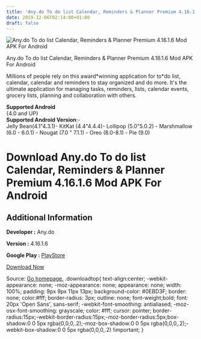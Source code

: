 ```yaml
---
title: 'Any.do To do list Calendar, Reminders & Planner Premium 4.16.1.6 Mod APK For Android'
date: 2019-12-06T02:14:00+01:00
draft: false
---
```


![Any.do To do list Calendar, Reminders & Planner Premium 4.16.1.6 Mod APK For Android](https://i1.wp.com/apkhome.net/wp-content/uploads/2019/12/Any.do-To-do-list-Calendar-Reminders-Planner-Premium-4.16.1.6-Mod.png "Any.do To do list Calendar, Reminders & Planner Premium 4.16.1.6 Mod APK For Android")

  

Any.do To do list Calendar, Reminders & Planner Premium 4.16.1.6 Mod APK For Android

Millions of people rely on this award\*winning application for to\*do list, calendar, calendar and reminders to stay organized and do more. It's the ultimate application for managing tasks, reminders, lists, calendar events, grocery lists, planning and collaboration with others.

**Supported Android**  
{4.0 and UP}  
**Supported Android Version**:-  
Jelly Bean(4.1"4.3.1)- KitKat (4.4"4.4.4)- Lollipop (5.0"5.0.2) - Marshmallow (6.0 - 6.0.1) - Nougat (7.0 " 7.1.1) - Oreo (8.0-8.1) - Pie (9.0)

Download Any.do To do list Calendar, Reminders & Planner Premium 4.16.1.6 Mod APK For Android
=============================================================================================

Additional Information
----------------------

**Developer :** Any.do

**Version :** 4.16.1.6

**Google Play :** [PlayStore](https://play.google.com/store/apps/details?id=com.anydo)

  

[Download Now](https://store4app.co/post/any-do-to-do-list-calendar-reminders-amp-planner-premium-4-16-1-6-mod-apk-for-android_1575304397)

  
Source: [Go homepage.](https://store4app.co/post/any-do-to-do-list-calendar-reminders-amp-planner-premium-4-16-1-6-mod-apk-for-android_1575304397) .downloadtop{ text-align:center; -webkit-appearance: none; -moz-appearance: none; appearance: none; width: 100%; padding: 9px 9px 11px 13px; background-color: #0EBD3F; border: none; color:#fff; border-radius: 3px; outline: none; font-weight;bold; font: 20px 'Open Sans', sans-serif; -webkit-font-smoothing: antialiased; -moz-osx-font-smoothing: grayscale; color: #fff; cursor: pointer; border-radius:15px;-webkit-border-radius:15px;-moz-border-radius:5px;box-shadow:0 0 5px rgba(0,0,0,.2);-moz-box-shadow:0 0 5px rgba(0,0,0,.2);-webkit-box-shadow:0 0 5px rgba(0,0,0,.2) !important; }